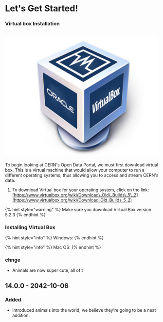 # Let's Get Started!

###                                       Virtual box Installation  

##                        ![](.gitbook/assets/virtualboxhero.jpg) 

To begin looking at CERN's Open Data Portal, we must first download virtual box. This is a virtual machine that would allow your computer to run a different operating systems, thus allowing you to access and stream CERN's data.  

1. To download Virtual box for your operating system, click on the link:   [https://www.virtualbox.org/wiki/Download\_Old\_Builds\_5\_2](https://www.virtualbox.org/wiki/Download_Old_Builds_5_2)

{% hint style="warning" %}
Make sure you download Virtual Box version 5.2.3 
{% endhint %}

###                                        Installing Virtual Box

{% hint style="info" %}
Windows: 
{% endhint %}

{% hint style="info" %}
Mac OS: 
{% endhint %}



### chnge

* Animals are now super cute, all of t

## 14.0.0 - 2042-10-06

### Added

* Introduced animals into the world, we believe they're going to be a neat addition.



